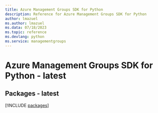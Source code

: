 ```yaml
---
title: Azure Management Groups SDK for Python
description: Reference for Azure Management Groups SDK for Python
author: lmazuel
ms.author: lmazuel
ms.data: 07/18/2023
ms.topic: reference
ms.devlang: python
ms.service: managementgroups
---
```

# Azure Management Groups SDK for Python - latest
## Packages - latest
[!INCLUDE [packages](management-groups-index.md)]